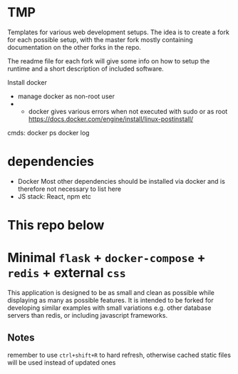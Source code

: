 # TMP
Templates for various web development setups. The idea is to create a fork for each possible setup, with the master fork mostly containing documentation on the other forks in the repo.

The readme file for each fork will give some info on how to setup the runtime and a short description of included software.

Install docker
- manage docker as non-root user
- - docker gives various errors when not executed with sudo or as root
https://docs.docker.com/engine/install/linux-postinstall/

cmds:
docker ps
docker log

# dependencies
- Docker
Most other dependencies should be installed via docker and is therefore not necessary to list here
- JS stack: React, npm etc

# This repo below
# Minimal `flask` + `docker-compose` + `redis` + external `css`
This application is designed to be as small and clean as possible while displaying as many as possible features. It is intended to be forked for developing similar examples with small variations e.g. other database servers than redis, or including javascript frameworks.
## Notes
remember to use `ctrl+shift+R` to hard refresh, otherwise cached static files will be used instead of updated ones

